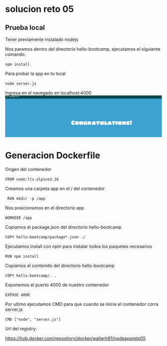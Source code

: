 # solucion reto 05
## Prueba local
Tener previamente instalado nodejs

Nos paramos dentro del directorio hello-bootcamp, ejecutamos el siguiente comando: 

``
npm install
``

Para probar la app en tu local

``
node server.js
``

Ingresa en el navegado en localhost:4000 
![pruebalocal](assets/pruebalocal.png)

# Generacion Dockerfile
Origen del contenedor

`` FROM node:lts-alpine3.16 ``

Creamos una carpeta app en el / del contenedor

`` RUN mkdir -p /app``

Nos posicionamos en el directorio app

`` WORKDIR /app ``

Copiamos el package.json del directorio hello-bootcamp

`` COPY hello-bootcamp/package*.json ./ ``

Ejecutamos install con npm para instalar todos los paquetes necesarios

`` RUN npm install `` 

Copiamos el contenido del directorio hello-bootcamp 

`` COPY hello-bootcamp/. . ``

Exponemos el puerto 4000 de nuestro contenedor

`` EXPOSE 4000 ``

Por ultimo ejecutamos CMD para que cuando se inicie el contenedor corra server.js

`` CMD ["node", "server.js"] ``

Url del registry: 

https://hub.docker.com/repository/docker/walterh91/nodeappreto05